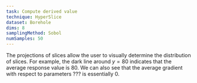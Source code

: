 ```yaml
---
task: Compute derived value
technique: HyperSlice
dataset: Borehole
dims: 8
samplingMethod: Sobol
numSamples: 50
---
```


The projections of slices allow the user to visually determine the 
distribution of slices. For example, the dark line around $y=80$ indicates
that the average response value is $80$. We can also see that the average
gradient with respect to parameters ??? is essentially $0$.

